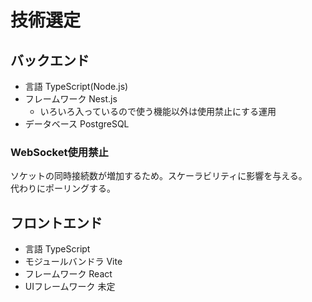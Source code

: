 # 技術選定
## バックエンド
- 言語 TypeScript(Node.js)
- フレームワーク Nest.js
  - いろいろ入っているので使う機能以外は使用禁止にする運用
- データベース PostgreSQL

### WebSocket使用禁止
ソケットの同時接続数が増加するため。スケーラビリティに影響を与える。  
代わりにポーリングする。  

## フロントエンド
- 言語 TypeScript
- モジュールバンドラ Vite
- フレームワーク React
- UIフレームワーク 未定
